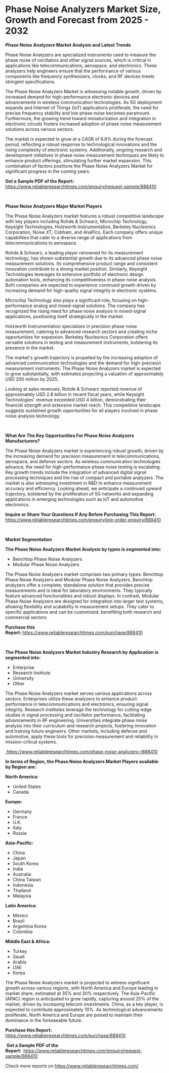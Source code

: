 <p><h1>Phase Noise Analyzers Market Size, Growth and Forecast from 2025 - 2032</h1></p><p><strong>Phase Noise Analyzers Market Analysis and Latest Trends</strong></p>
<p><p>Phase Noise Analyzers are specialized instruments used to measure the phase noise of oscillators and other signal sources, which is critical in applications like telecommunications, aerospace, and electronics. These analyzers help engineers ensure that the performance of various components like frequency synthesizers, clocks, and RF devices meets stringent specifications.</p><p>The Phase Noise Analyzers Market is witnessing notable growth, driven by increased demand for high-performance electronic devices and advancements in wireless communication technologies. As 5G deployment expands and Internet of Things (IoT) applications proliferate, the need for precise frequency stability and low phase noise becomes paramount. Furthermore, the growing trend toward miniaturization and integration in electronic circuits fosters increased adoption of phase noise measurement solutions across various sectors.</p><p>The market is expected to grow at a CAGR of 6.8% during the forecast period, reflecting a robust response to technological innovations and the rising complexity of electronic systems. Additionally, ongoing research and development initiatives in phase noise measurement techniques are likely to enhance product offerings, stimulating further market expansion. This combination of factors positions the Phase Noise Analyzers Market for significant progress in the coming years.</p></p>
<p><strong>Get a Sample PDF of the Report:&nbsp;</strong> <a href="https://www.reliableresearchtimes.com/enquiry/request-sample/888410?utm_campaign=2440&utm_medium=2&utm_source=Github&utm_content=ia&utm_term=21022025&utm_id=phase-noise-analyzers">https://www.reliableresearchtimes.com/enquiry/request-sample/888410</a></p>
<p>&nbsp;</p>
<p><strong>Phase Noise Analyzers Major Market Players</strong></p>
<p><p>The Phase Noise Analyzers market features a robust competitive landscape with key players including Rohde & Schwarz, Microchip Technology, Keysight Technologies, Holzworth Instrumentation, Berkeley Nucleonics Corporation, Noise XT, Cobham, and AnaPico. Each company offers unique capabilities that cater to a diverse range of applications from telecommunications to aerospace.</p><p>Rohde & Schwarz, a leading player renowned for its measurement technology, has shown substantial growth due to its advanced phase noise measurement solutions. Its comprehensive product range and consistent innovation contribute to a strong market position. Similarly, Keysight Technologies leverages its extensive portfolio of electronic design automation tools, enhancing its competitiveness in phase noise analysis. Both companies are expected to experience continued growth driven by increasing demand for high-quality signal integrity in electronic systems.</p><p>Microchip Technology also plays a significant role, focusing on high-performance analog and mixed-signal solutions. The company has recognized the rising need for phase noise analysis in mixed-signal applications, positioning itself strategically in the market.</p><p>Holzworth Instrumentation specializes in precision phase noise measurement, catering to advanced research sectors and creating niche opportunities for expansion. Berkeley Nucleonics Corporation offers versatile solutions in testing and measurement instruments, bolstering its presence in the market.</p><p>The market's growth trajectory is propelled by the increasing adoption of advanced communication technologies and the demand for high-precision measurement instruments. The Phase Noise Analyzers market is expected to grow substantially, with estimates projecting a valuation of approximately USD 200 million by 2025.</p><p>Looking at sales revenues, Rohde & Schwarz reported revenue of approximately USD 2.8 billion in recent fiscal years, while Keysight Technologies' revenue exceeded USD 4 billion, demonstrating their financial strength and extensive market reach. This competitive landscape suggests sustained growth opportunities for all players involved in phase noise analysis technology.</p></p>
<p>&nbsp;</p>
<p><strong>What Are The Key Opportunities For Phase Noise Analyzers Manufacturers?</strong></p>
<p><p>The Phase Noise Analyzers market is experiencing robust growth, driven by the increasing demand for precision measurement in telecommunications, aerospace, and defense sectors. As wireless communication technologies advance, the need for high-performance phase noise testing is escalating. Key growth trends include the integration of advanced digital signal processing techniques and the rise of compact and portable analyzers. The market is also witnessing investment in R&D to enhance measurement accuracy and efficiency. Looking ahead, we anticipate a continued upward trajectory, bolstered by the proliferation of 5G networks and expanding applications in emerging technologies such as IoT and automotive electronics.</p></p>
<p><strong>Inquire or Share Your Questions If Any Before Purchasing This Report:</strong> <a href="https://www.reliableresearchtimes.com/enquiry/pre-order-enquiry/888410?utm_campaign=2440&utm_medium=2&utm_source=Github&utm_content=ia&utm_term=21022025&utm_id=phase-noise-analyzers">https://www.reliableresearchtimes.com/enquiry/pre-order-enquiry/888410</a></p>
<p>&nbsp;</p>
<p><strong>Market Segmentation</strong></p>
<p><strong>The Phase Noise Analyzers Market Analysis by types is segmented into:</strong></p>
<p><ul><li>Benchtop Phase Noise Analyzers</li><li>Modular Phase Noise Analyzers</li></ul></p>
<p><p>The Phase Noise Analyzers market comprises two primary types: Benchtop Phase Noise Analyzers and Modular Phase Noise Analyzers. Benchtop analyzers offer a complete, standalone solution that provides precise measurements and is ideal for laboratory environments. They typically feature advanced functionalities and robust displays. In contrast, Modular Phase Noise Analyzers are designed for integration into larger test systems, allowing flexibility and scalability in measurement setups. They cater to specific applications and can be customized, benefiting both research and commercial sectors.</p></p>
<p><strong>Purchase this Report:&nbsp;</strong><a href="https://www.reliableresearchtimes.com/purchase/888410?utm_campaign=2440&utm_medium=2&utm_source=Github&utm_content=ia&utm_term=21022025&utm_id=phase-noise-analyzers">https://www.reliableresearchtimes.com/purchase/888410</a></p>
<p>&nbsp;</p>
<p><strong>The Phase Noise Analyzers Market Industry Research by Application is segmented into:</strong></p>
<p><ul><li>Enterprise</li><li>Research Institute</li><li>University</li><li>Other</li></ul></p>
<p><p>The Phase Noise Analyzers market serves various applications across sectors. Enterprises utilize these analyzers to enhance product performance in telecommunications and electronics, ensuring signal integrity. Research institutes leverage the technology for cutting-edge studies in signal processing and oscillator performance, facilitating advancements in RF engineering. Universities integrate phase noise analysis into their curriculum and research projects, fostering innovation and training future engineers. Other markets, including defense and automotive, apply these tools for precision measurement and reliability in mission-critical systems.</p></p>
<p><a href="https://www.reliableresearchtimes.com/phase-noise-analyzers-r888410?utm_campaign=2440&utm_medium=2&utm_source=Github&utm_content=ia&utm_term=21022025&utm_id=phase-noise-analyzers">&nbsp;https://www.reliableresearchtimes.com/phase-noise-analyzers-r888410</a></p>
<p><strong>In terms of Region, the Phase Noise Analyzers Market Players available by Region are:</strong></p>
<p>
    <p> <strong> North America: </strong>
        <ul>
            <li>United States</li>
            <li>Canada</li>
        </ul>
        </p> 
    <p> <strong> Europe: </strong>
        <ul>
            <li>Germany</li>
            <li>France</li>
            <li>U.K.</li>
            <li>Italy</li>
            <li>Russia</li>
        </ul>
        </p> 
    <p> <strong> Asia-Pacific: </strong>
        <ul>
            <li>China</li>
            <li>Japan</li>
            <li>South Korea</li>
            <li>India</li>
            <li>Australia</li>
            <li>China Taiwan</li>
            <li>Indonesia</li>
            <li>Thailand</li>
            <li>Malaysia</li>
        </ul>
        </p> 
    <p> <strong> Latin America: </strong>
        <ul>
            <li>Mexico</li>
            <li>Brazil</li>
            <li>Argentina Korea</li>
            <li>Colombia</li>
        </ul>
        </p> 
    <p> <strong> Middle East & Africa: </strong>
        <ul>
            <li>Turkey</li>
            <li>Saudi</li>
            <li>Arabia</li>
            <li>UAE</li>
            <li>Korea</li>
        </ul>
    </p>
    </p>
<p><p>The Phase Noise Analyzers market is projected to witness significant growth across various regions, with North America and Europe leading in market share, estimated at 35% and 30% respectively. The Asia-Pacific (APAC) region is anticipated to grow rapidly, capturing around 25% of the market, driven by increasing telecom investments. China, as a key player, is expected to contribute approximately 10%. As technological advancements proliferate, North America and Europe are poised to maintain their dominance in the foreseeable future.</p></p>
<p><strong>Purchase this Report: </strong><a href="https://www.reliableresearchtimes.com/purchase/888410?utm_campaign=2440&utm_medium=2&utm_source=Github&utm_content=ia&utm_term=21022025&utm_id=phase-noise-analyzers">https://www.reliableresearchtimes.com/purchase/888410</a></p>
<p>&nbsp;<strong>Get a Sample PDF of the Report:&nbsp;&nbsp;</strong><a href="https://www.reliableresearchtimes.com/enquiry/request-sample/888410?utm_campaign=2440&utm_medium=2&utm_source=Github&utm_content=ia&utm_term=21022025&utm_id=phase-noise-analyzers">https://www.reliableresearchtimes.com/enquiry/request-sample/888410</a></p>
<p><strong></strong></p>
<p>Check more reports on <a href="https://www.reliableresearchtimes.com/?utm_campaign=2440&utm_medium=2&utm_source=Github&utm_content=ia&utm_term=21022025&utm_id=phase-noise-analyzers">https://www.reliableresearchtimes.com/</a></p>